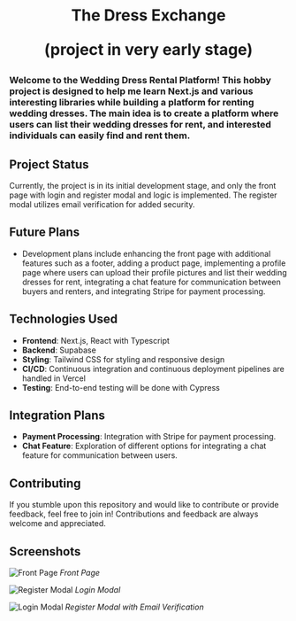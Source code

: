 <h1 align="center">The Dress Exchange <p>(project in very early stage)</p></h1>
<h3>Welcome to the Wedding Dress Rental Platform! This hobby project is designed to help me learn Next.js and various interesting libraries while building a platform for renting wedding dresses. The main idea is to create a platform where users can list their wedding dresses for rent, and interested individuals can easily find and rent them.</h3>

## Project Status

Currently, the project is in its initial development stage, and only the front page with login and register modal and logic is implemented. The register modal utilizes email verification for added security.

## Future Plans

- Development plans include enhancing the front page with additional features such as a footer, adding a product page, implementing a profile page where users can upload their profile pictures and list their wedding dresses for rent, integrating a chat feature for communication between buyers and renters, and integrating Stripe for payment processing.

## Technologies Used

- **Frontend**: Next.js, React with Typescript
- **Backend**: Supabase
- **Styling**: Tailwind CSS for styling and responsive design
- **CI/CD**: Continuous integration and continuous deployment pipelines are handled in Vercel
- **Testing**: End-to-end testing will be done with Cypress

## Integration Plans

- **Payment Processing**: Integration with Stripe for payment processing.
- **Chat Feature**: Exploration of different options for integrating a chat feature for communication between users.

## Contributing

If you stumble upon this repository and would like to contribute or provide feedback, feel free to join in! Contributions and feedback are always welcome and appreciated.

## Screenshots

![Front Page](https://github.com/Sheerzad9/WRental-App/blob/main/app_pics/w-app-frontpage.png)
*Front Page*

![Register Modal](https://github.com/Sheerzad9/WRental-App/blob/main/app_pics/w-app-login.png)
*Login Modal*

![Login Modal](https://github.com/Sheerzad9/WRental-App/blob/main/app_pics/w-app-register.png)
*Register Modal with Email Verification*
